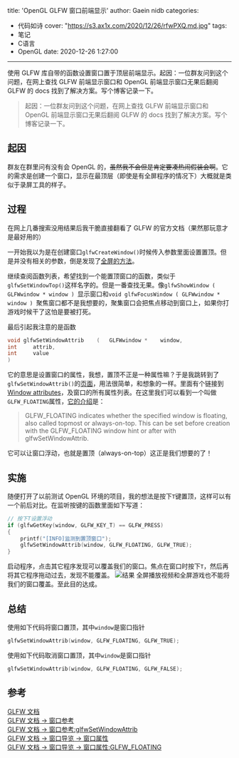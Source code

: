 title: 'OpenGL GLFW 窗口前端显示'
author: Gaein nidb
categories:
  - 代码如诗
cover: "https://s3.ax1x.com/2020/12/26/rfwPXQ.md.jpg"
tags:
  - 笔记
  - C语言
  - OpenGL
date: 2020-12-26 1:27:00

---

使用 GLFW 库自带的函数设置窗口置于顶层前端显示。起因：一位群友问到这个问题，在网上查找 GLFW 前端显示窗口和 OpenGL 前端显示窗口无果后翻阅 GLFW 的 docs 找到了解决方案。写个博客记录一下。

<!-- more -->

> 起因：一位群友问到这个问题，在网上查找 GLFW 前端显示窗口和 OpenGL 前端显示窗口无果后翻阅 GLFW 的 docs 找到了解决方案。写个博客记录一下。

## 起因

群友在群里问有没有会 OpenGL 的，~~虽然我不会但是肯定要凑热闹假装会啊~~。它的需求是创建一个窗口，显示在最顶层（即使是有全屏程序的情况下）大概就是类似于录屏工具的样子。

## 过程

在网上几番搜索没用结果后我干脆直接翻看了 GLFW 的官方文档（果然那玩意才是最好用的）

一开始我以为是在创建窗口`glfwCreateWindow()`时候传入参数里面设置置顶。但是并没有相关的参数，倒是发现了[全屏的方法](https://www.glfw.org/docs/latest/window_guide.html##window_windowed_full_screen)。

继续查阅函数列表，希望找到一个能置顶窗口的函数，类似于`glfwSetWindowTop()`这样名字的。但是一番查找无果。像`glfwShowWindow ( GLFWwindow * window ) `显示窗口和`void glfwFocusWindow ( GLFWwindow * window ) `聚焦窗口都不是我想要的，聚集窗口会把焦点移动到窗口上，如果你打游戏时候干了这怕是要被打死。

最后引起我注意的是函数

```c
void glfwSetWindowAttrib	(	GLFWwindow * 	window,
int 	attrib,
int 	value
)
```

它的意思是设置窗口的属性，我想，置顶不正是一种属性嘛？于是我跳转到了`glfwSetWindowAttrib()`的[页面](https://www.glfw.org/docs/latest/group__window.html##gace2afda29b4116ec012e410a6819033e)，用法很简单，和想象的一样。里面有个链接到[Window attributes](https://www.glfw.org/docs/latest/window_guide.html##window_attribs)，及窗口的所有属性列表。在这里我们可以看到一个叫做`GLFW_FLOATING`属性，[它的介绍](https://www.glfw.org/docs/latest/window_guide.html##GLFW_FLOATING_hint)是：

> GLFW_FLOATING indicates whether the specified window is floating, also called topmost or always-on-top. This can be set before creation with the GLFW_FLOATING window hint or after with glfwSetWindowAttrib.

它可以让窗口浮动，也就是置顶（always-on-top）这正是我们想要的了！

## 实施

随便打开了以前测试 OpenGL 环境的项目，我的想法是按下`T`键置顶，这样可以有一个前后对比。在监听按键的函数里面如下写道：

```c
// 按下T设置浮动
if (glfwGetKey(window, GLFW_KEY_T) == GLFW_PRESS)
{
	printf("[INFO]监测到置顶窗口");
	glfwSetWindowAttrib(window, GLFW_FLOATING, GLFW_TRUE);
}
```

启动程序，点击其它程序发现可以覆盖我们的窗口。焦点在窗口时按下`T`，然后再将其它程序拖动过去，发现不能覆盖。
![结果](https://s3.ax1x.com/2020/12/26/rfwPXQ.md.jpg)
全屏播放视频和全屏游戏也不能将我们的窗口覆盖。至此目的达成。

## 总结

使用如下代码将窗口置顶，其中`window`是窗口指针

```c
glfwSetWindowAttrib(window, GLFW_FLOATING, GLFW_TRUE);
```

使用如下代码取消窗口置顶，其中`window`是窗口指针

```c
glfwSetWindowAttrib(window, GLFW_FLOATING, GLFW_FALSE);
```

## 参考

[GLFW 文档](https://www.glfw.org/documentation.html)  
[GLFW 文档 -> 窗口参考](https://www.glfw.org/docs/latest/group__window.html)  
[GLFW 文档 -> 窗口参考:glfwSetWindowAttrib](https://www.glfw.org/docs/latest/group__window.html##gace2afda29b4116ec012e410a6819033e)  
[GLFW 文档 -> 窗口导览 -> 窗口属性](https://www.glfw.org/docs/latest/window_guide.html##window_attribs)  
[GLFW 文档 -> 窗口导览 -> 窗口属性:GLFW_FLOATING](https://www.glfw.org/docs/latest/window_guide.html##GLFW_FLOATING_hint)
